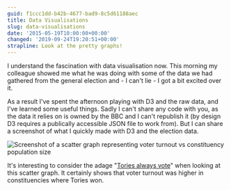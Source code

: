 ```yaml
---
guid: f1ccc1dd-b42b-4677-bad9-8c5d61188aec
title: Data Visualisations
slug: data-visualisations
date: '2015-05-19T10:00:00+00:00'
changed: '2019-09-24T19:20:51+00:00'
strapline: Look at the pretty graphs!
---
```


I understand the fascination with data visualisation now. This morning my colleague showed me what he was doing with some of the data we had gathered from the general election and - I can't lie - I got a bit excited over it.

As a result I've spent the afternoon playing with D3 and the raw data, and I've learned some useful things. Sadly I can't share any code with you, as the data it relies on is owned by the BBC and I can't republish it (by design D3 requires a publically accessible JSON file to work from). But I can share a screenshot of what I quickly made with D3 and the election data.

![Screenshot of a scatter graph representing voter turnout vs constituency population size](/images/posts/data-visualisations/size-vs-turnout.png)

It's interesting to consider the adage "[Tories always vote](https://twitter.com/EmmaKennedy/status/596478834788044802)" when looking at this scatter graph. It certainly shows that voter turnout was higher in constituencies where Tories won.

